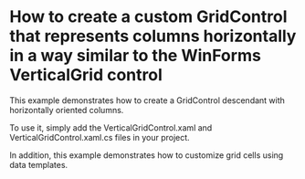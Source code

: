 # How to create a custom GridControl that represents columns horizontally in a way similar to the WinForms VerticalGrid control


<p>This example demonstrates how to create a GridControl descendant with horizontally oriented columns.</p><p>To use it, simply add the VerticalGridControl.xaml and VerticalGridControl.xaml.cs files in your project.<br />
</p><p>In addition, this example demonstrates how to customize grid cells using data templates.</p>

<br/>


